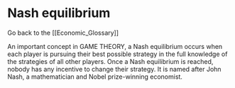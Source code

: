 # Nash equilibrium

Go back to the [[Economic_Glossary]]


An important concept in GAME THEORY, a Nash equilibrium occurs when each player is pursuing their best possible strategy in the full knowledge of the strategies of all other players. Once a Nash equilibrium is reached, nobody has any incentive to change their strategy. It is named after John Nash, a mathematician and Nobel prize-winning economist.


